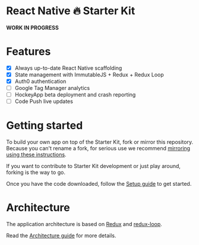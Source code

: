 React Native 🔥 Starter Kit
===

**WORK IN PROGRESS**

# Features

* [x] Always up-to-date React Native scaffolding
* [x] State management with ImmutableJS + Redux + Redux Loop
* [x] Auth0 authentication
* [ ] Google Tag Manager analytics
* [ ] HockeyApp beta deployment and crash reporting
* [ ] Code Push live updates

# Getting started

To build your own app on top of the Starter Kit, fork or mirror this repository. Because you can't rename a fork, for serious use we recommend [mirroring using these instructions](https://help.github.com/articles/duplicating-a-repository/).

If you want to contribute to Starter Kit development or just play around, forking is the way to go.

Once you have the code downloaded, follow the [Setup guide](docs/SETUP.md) to get started.

# Architecture

The application architecture is based on [Redux](http://redux.js.org/) and [redux-loop](https://github.com/raisemarketplace/redux-loop).

Read the [Architecture guide](docs/ARCHITECTURE.md) for more details.
